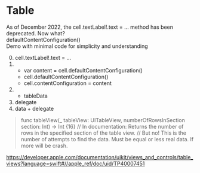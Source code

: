 #  Table

<p>As of December 2022, the cell.textLabel!.text = ... method has been deprecated. Now what?
<br>defaultContentConfiguration()
<br>Demo with minimal code for simplicity and understanding
</p>

0. cell.textLabel!.text = ...
1. * var content = cell.defaultContentConfiguration() 
   * cell.defaultContentConfiguration()
   * cell.contentConfiguration = content
2. + tableData
3. delegate
4. data + delegate


>    func tableView(_ tableView: UITableView, numberOfRowsInSection section: Int) -> Int {16}
>    // In documentation: Returns the number of rows in the specified section of the table view.
>    // But no! This is the number of attempts to find the data. Must be equal or less real data. If more will be crash.

https://developer.apple.com/documentation/uikit/views_and_controls/table_views?language=swift#//apple_ref/doc/uid/TP40007451
